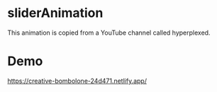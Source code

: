 # sliderAnimation
This animation is copied from a YouTube channel called hyperplexed.
# Demo
https://creative-bombolone-24d471.netlify.app/
